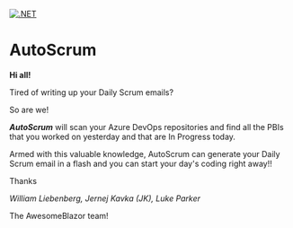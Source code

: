 [![.NET](https://github.com/jernejk/AutoScrum/actions/workflows/azure-static-web-apps-gentle-meadow-0d236b010.yml/badge.svg)](https://github.com/jernejk/AutoScrum/actions/workflows/dotnet.yml)

# AutoScrum

**Hi all!**

Tired of writing up your Daily Scrum emails?

So are we!

***AutoScrum*** will scan your Azure DevOps repositories and find all the PBIs that you worked on yesterday and that are In Progress today.

Armed with this valuable knowledge, AutoScrum can generate your Daily Scrum email in a flash and you can start your day's coding right away!!

Thanks

*William Liebenberg, Jernej Kavka (JK), Luke Parker*

The AwesomeBlazor team!
 
